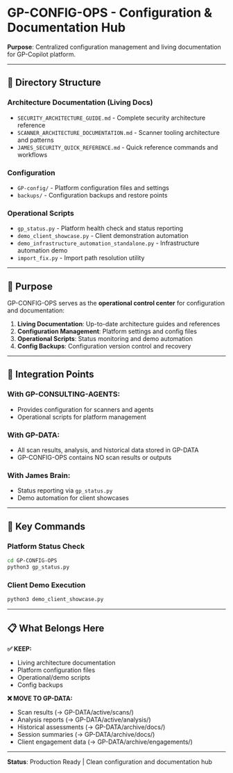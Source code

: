 # GP-CONFIG-OPS - Configuration & Documentation Hub

**Purpose**: Centralized configuration management and living documentation for GP-Copilot platform.

---

## 📂 Directory Structure

### **Architecture Documentation** (Living Docs)
- `SECURITY_ARCHITECTURE_GUIDE.md` - Complete security architecture reference
- `SCANNER_ARCHITECTURE_DOCUMENTATION.md` - Scanner tooling architecture and patterns
- `JAMES_SECURITY_QUICK_REFERENCE.md` - Quick reference commands and workflows

### **Configuration**
- `GP-config/` - Platform configuration files and settings
- `backups/` - Configuration backups and restore points

### **Operational Scripts**
- `gp_status.py` - Platform health check and status reporting
- `demo_client_showcase.py` - Client demonstration automation
- `demo_infrastructure_automation_standalone.py` - Infrastructure automation demo
- `import_fix.py` - Import path resolution utility

---

## 🎯 Purpose

GP-CONFIG-OPS serves as the **operational control center** for configuration and documentation:

1. **Living Documentation**: Up-to-date architecture guides and references
2. **Configuration Management**: Platform settings and config files
3. **Operational Scripts**: Status monitoring and demo automation
4. **Config Backups**: Configuration version control and recovery

---

## 🔗 Integration Points

### **With GP-CONSULTING-AGENTS**:
- Provides configuration for scanners and agents
- Operational scripts for platform management

### **With GP-DATA**:
- All scan results, analysis, and historical data stored in GP-DATA
- GP-CONFIG-OPS contains NO scan results or outputs

### **With James Brain**:
- Status reporting via `gp_status.py`
- Demo automation for client showcases

---

## 🚀 Key Commands

### Platform Status Check
```bash
cd GP-CONFIG-OPS
python3 gp_status.py
```

### Client Demo Execution
```bash
python3 demo_client_showcase.py
```

---

## 📋 What Belongs Here

**✅ KEEP:**
- Living architecture documentation
- Platform configuration files
- Operational/demo scripts
- Config backups

**❌ MOVE TO GP-DATA:**
- Scan results (→ GP-DATA/active/scans/)
- Analysis reports (→ GP-DATA/active/analysis/)
- Historical assessments (→ GP-DATA/archive/docs/)
- Session summaries (→ GP-DATA/archive/docs/)
- Client engagement data (→ GP-DATA/archive/engagements/)

---

**Status**: Production Ready | Clean configuration and documentation hub